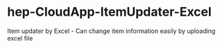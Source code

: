 # hep-CloudApp-ItemUpdater-Excel
Item updater by Excel - Can change item information easily by uploading excel file
